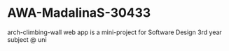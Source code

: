 # AWA-MadalinaS-30433
arch-climbing-wall web app is a mini-project for Software Design 3rd year subject @ uni
